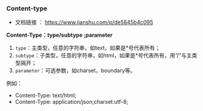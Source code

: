 



### Content-type  

* 文档链接 ： https://www.jianshu.com/p/de5845b4c095 

  

**Content-Type：type/subtype ;parameter**

1.  `type`：主类型，任意的字符串，如text，如果是*号代表所有；
2.  `subtype`：子类型，任意的字符串，如html，如果是*号代表所有，用“/”与主类型隔开；
3.  `parameter`：可选参数，如charset，boundary等。

例如：

* Content-Type: text/html;
*  Content-Type: application/json;charset:utf-8;